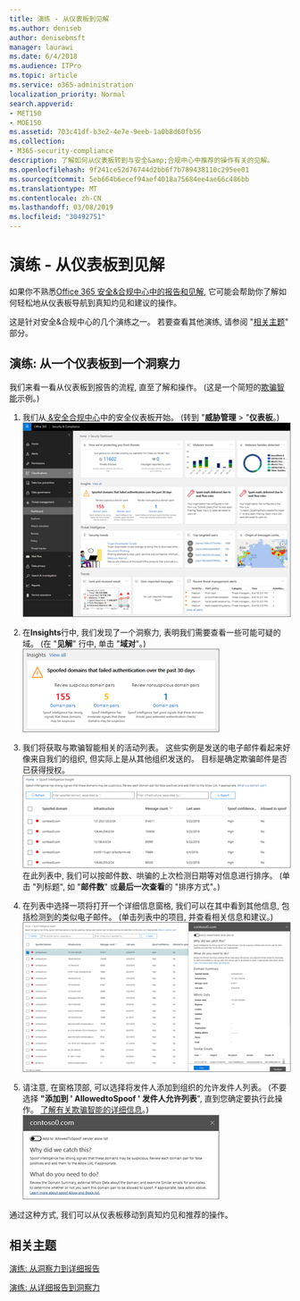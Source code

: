 ```yaml
---
title: 演练 - 从仪表板到见解
ms.author: deniseb
author: denisebmsft
manager: laurawi
ms.date: 6/4/2018
ms.audience: ITPro
ms.topic: article
ms.service: o365-administration
localization_priority: Normal
search.appverid:
- MET150
- MOE150
ms.assetid: 703c41df-b3e2-4e7e-9eeb-1a0b8d60fb56
ms.collection:
- M365-security-compliance
description: 了解如何从仪表板转到与安全&amp;合规中心中推荐的操作有关的见解。
ms.openlocfilehash: 9f241ce52d76744d2bb6f7b789438110c295ee01
ms.sourcegitcommit: 5eb664b6ecef94aef4018a75684ee4ae66c486bb
ms.translationtype: MT
ms.contentlocale: zh-CN
ms.lasthandoff: 03/08/2019
ms.locfileid: "30492751"
---
```

# <a name="walkthrough---from-a-dashboard-to-an-insight"></a>演练 - 从仪表板到见解

如果你不熟悉[Office 365 安全&amp;合规中心中的报告和见解](reports-and-insights-in-security-and-compliance.md), 它可能会帮助你了解如何轻松地从仪表板导航到真知灼见和建议的操作。 
  
这是针对安全&amp;合规中心的几个演练之一。 若要查看其他演练, 请参阅 "[相关主题](#related-topics)" 部分。 
  
## <a name="walkthrough-from-a-dashboard-to-an-insight"></a>演练: 从一个仪表板到一个洞察力

我们来看一看从仪表板到报告的流程, 直至了解和操作。 (这是一个简短的[欺骗智能](learn-about-spoof-intelligence.md)示例。) 
  
1. 我们从[ &amp;安全合规中心](https://protection.office.com)中的安全仪表板开始。 (转到 "**威胁管理** \> "**仪表板**。)<br>![在 "安全&amp;合规性中心" 中, \>选择 "威胁管理仪表板"](media/05a38660-eb13-4960-a266-11809c453d95.png)<br>
  
2. 在**Insights**行中, 我们发现了一个洞察力, 表明我们需要查看一些可能可疑的域。 (在 "**见解**" 行中, 单击 "**域对**"。)<br>![Insights 行提到了潜在的欺骗问题](media/dd1d0cb3-3201-45d7-b41d-18a0944fe85d.png)<br>
  
3. 我们将获取与欺骗智能相关的活动列表。 这些实例是发送的电子邮件看起来好像来自我们的组织, 但实际上是从其他组织发送的。 目标是确定欺骗邮件是否已获得授权。<br>![欺骗性智能见解](media/a2e2b4fd-0c1e-499f-8401-cf3089da82fa.png)<br>在此列表中, 我们可以按邮件数、哄骗的上次检测日期等对信息进行排序。 (单击 "列标题", 如 "**邮件数**" 或**最后一次查看**的 "排序方式"。) 
    
4. 在列表中选择一项将打开一个详细信息窗格, 我们可以在其中看到其他信息, 包括检测到的类似电子邮件。 (单击列表中的项目, 并查看相关信息和建议。)<br>![选择项目时将打开一个详细信息窗格](media/7ad1faa5-6ca2-474e-a609-eb275e0a8e59.png)<br>
  
5. 请注意, 在窗格顶部, 可以选择将发件人添加到组织的允许发件人列表。 (不要选择 **"添加到 ' AllowedtoSpoof ' 发件人允许列表**", 直到您确定要执行此操作。 [了解有关欺骗智能的详细信息](learn-about-spoof-intelligence.md)。)<br>![您可以授权发件人](media/caf0c20a-6047-486d-8060-5a229a3de49f.png)
  
通过这种方式, 我们可以从仪表板移动到真知灼见和推荐的操作。
  
## <a name="related-topics"></a>相关主题

[演练: 从洞察力到详细报告](from-an-insight-to-a-detailed-report.md)
  
[演练: 从详细报告到洞察力](from-a-detailed-report-to-an-insight.md)
  

